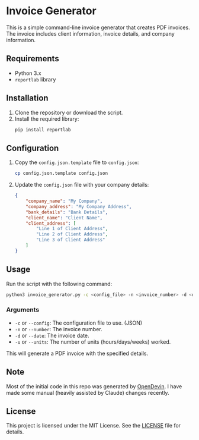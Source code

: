 # Invoice Generator

This is a simple command-line invoice generator that creates PDF invoices. The invoice includes client information, invoice details, and company information.

## Requirements

- Python 3.x
- `reportlab` library

## Installation

1. Clone the repository or download the script.
2. Install the required library:
   ```bash
   pip install reportlab
   ```

## Configuration

1. Copy the `config.json.template` file to `config.json`:
   ```bash
   cp config.json.template config.json
   ```

2. Update the `config.json` file with your company details:
   ```json
   {
       "company_name": "My Company",
       "company_address": "My Company Address",
       "bank_details": "Bank Details",
       "client_name": "Client Name",
       "client_address": [
           "Line 1 of Client Address",
           "Line 2 of Client Address",
           "Line 3 of Client Address"
       ]
   }
   ```

## Usage

Run the script with the following command:

```bash
python3 invoice_generator.py -c <config_file> -n <invoice_number> -d <date> -hr <hours> -r <rate>
```

### Arguments

- `-c` or `--config`: The configuration file to use. (JSON)
- `-n` or `--number`: The invoice number. 
- `-d` or `--date`: The invoice date.
- `-u` or `--units`: The number of units (hours/days/weeks) worked. 


This will generate a PDF invoice with the specified details.

## Note

Most of the initial code in this repo was generated by [OpenDevin](https://github.com/OpenDevin/OpenDevin). I have made some manual (heavily assisted by Claude) changes recently.

## License

This project is licensed under the MIT License. See the [LICENSE](LICENSE) file for details.
